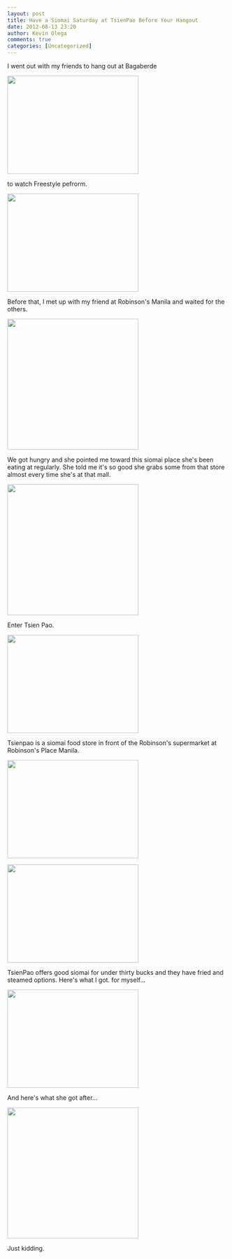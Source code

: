 ```yaml
---
layout: post
title: Have a Siomai Saturday at TsienPao Before Your Hangout
date: 2012-08-13 23:20
author: Kevin Olega
comments: true
categories: [Uncategorized]
---
```

I went out with my friends to hang out at Bagaberde

<a href="http://philippineislandliving.com/have-a-siomai-saturday-at-tsienpao-before-your-hangout/photo-feb-25-8-51-53-pm/" rel="attachment wp-att-1142"><img class="alignnone size-medium wp-image-1142" title="Photo Feb 25, 8 51 53 PM" src="http://philippineislandliving.com/wp-content/uploads/2012/08/Photo-Feb-25-8-51-53-PM-300x225.jpg" alt="" width="300" height="225" /></a>

to watch Freestyle pefrorm.

<a href="http://philippineislandliving.com/have-a-siomai-saturday-at-tsienpao-before-your-hangout/photo-feb-25-11-10-36-pm/" rel="attachment wp-att-1152"><img class="alignnone size-medium wp-image-1152" title="Photo Feb 25, 11 10 36 PM" src="http://philippineislandliving.com/wp-content/uploads/2012/08/Photo-Feb-25-11-10-36-PM-e1344656460600-300x225.jpg" alt="" width="300" height="225" /></a>

Before that, I met up with my friend at Robinson's Manila and waited for the others.

<a href="http://philippineislandliving.com/have-a-siomai-saturday-at-tsienpao-before-your-hangout/photo-feb-26-8-14-29-pm/" rel="attachment wp-att-1145"><img class="alignnone size-medium wp-image-1145" title="Photo Feb 26, 8 14 29 PM" src="http://philippineislandliving.com/wp-content/uploads/2012/08/Photo-Feb-26-8-14-29-PM-300x300.jpg" alt="" width="300" height="300" /></a>

We got hungry and she pointed me toward this siomai place she's been eating at regularly. She told me it's so good she grabs some from that store almost every time she's at that mall.

<a href="http://philippineislandliving.com/have-a-siomai-saturday-at-tsienpao-before-your-hangout/photo-feb-26-8-18-16-pm/" rel="attachment wp-att-1146"><img class="alignnone size-medium wp-image-1146" title="Photo Feb 26, 8 18 16 PM" src="http://philippineislandliving.com/wp-content/uploads/2012/08/Photo-Feb-26-8-18-16-PM-300x300.jpg" alt="" width="300" height="300" /></a>

Enter Tsien Pao.

<a href="http://philippineislandliving.com/have-a-siomai-saturday-at-tsienpao-before-your-hangout/photo-feb-25-7-59-50-pm/" rel="attachment wp-att-1149"><img class="alignnone size-medium wp-image-1149" title="Photo Feb 25, 7 59 50 PM" src="http://philippineislandliving.com/wp-content/uploads/2012/08/Photo-Feb-25-7-59-50-PM-300x225.jpg" alt="" width="300" height="225" /></a>

Tsienpao is a siomai food store in front of the Robinson's supermarket at Robinson's Place Manila.

<a href="http://philippineislandliving.com/have-a-siomai-saturday-at-tsienpao-before-your-hangout/photo-feb-25-8-00-13-pm/" rel="attachment wp-att-1140"><img class="alignnone size-medium wp-image-1140" title="Photo Feb 25, 8 00 13 PM" src="http://philippineislandliving.com/wp-content/uploads/2012/08/Photo-Feb-25-8-00-13-PM-300x225.jpg" alt="" width="300" height="225" /></a>

<a href="http://philippineislandliving.com/have-a-siomai-saturday-at-tsienpao-before-your-hangout/photo-feb-25-8-00-05-pm/" rel="attachment wp-att-1150"><img class="alignnone size-medium wp-image-1150" title="Photo Feb 25, 8 00 05 PM" src="http://philippineislandliving.com/wp-content/uploads/2012/08/Photo-Feb-25-8-00-05-PM-300x225.jpg" alt="" width="300" height="225" /></a>

TsienPao offers good siomai for under thirty bucks and they have fried and steamed options. Here's what I got. for myself...

<a href="http://philippineislandliving.com/have-a-siomai-saturday-at-tsienpao-before-your-hangout/photo-feb-25-8-02-14-pm/" rel="attachment wp-att-1141"><img class="alignnone size-medium wp-image-1141" title="Photo Feb 25, 8 02 14 PM" src="http://philippineislandliving.com/wp-content/uploads/2012/08/Photo-Feb-25-8-02-14-PM-300x225.jpg" alt="" width="300" height="225" /></a>

And here's what she got after...

<a href="http://philippineislandliving.com/have-a-siomai-saturday-at-tsienpao-before-your-hangout/photo-feb-26-8-22-06-pm/" rel="attachment wp-att-1147"><img class="alignnone size-medium wp-image-1147" title="Photo Feb 26, 8 22 06 PM" src="http://philippineislandliving.com/wp-content/uploads/2012/08/Photo-Feb-26-8-22-06-PM-300x300.jpg" alt="" width="300" height="300" /></a>

Just kidding.

&nbsp;
